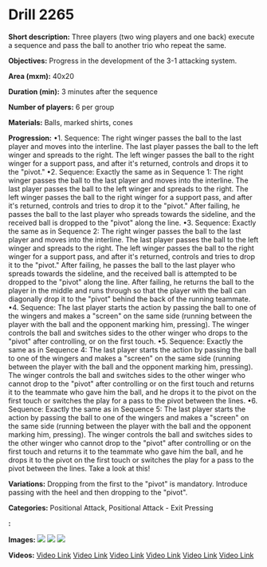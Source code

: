 # Drill 2265

**Short description:**
Three players (two wing players and one back) execute a sequence and pass the ball to another trio who repeat the same.

**Objectives:**
Progress in the development of the 3-1 attacking system.

**Area (mxm):**
40x20

**Duration (min):**
3 minutes after the sequence

**Number of players:**
6 per group

**Materials:**
Balls, marked shirts, cones

**Progression:**
•1. Sequence: The right winger passes the ball to the last player and moves into the interline. The last player passes the ball to the left winger and spreads to the right. The left winger passes the ball to the right winger for a support pass, and after it's returned, controls and drops it to the "pivot." •2. Sequence: Exactly the same as in Sequence 1: The right winger passes the ball to the last player and moves into the interline. The last player passes the ball to the left winger and spreads to the right. The left winger passes the ball to the right winger for a support pass, and after it's returned, controls and tries to drop it to the "pivot." After failing, he passes the ball to the last player who spreads towards the sideline, and the received ball is dropped to the "pivot" along the line. •3. Sequence: Exactly the same as in Sequence 2: The right winger passes the ball to the last player and moves into the interline. The last player passes the ball to the left winger and spreads to the right. The left winger passes the ball to the right winger for a support pass, and after it's returned, controls and tries to drop it to the "pivot." After failing, he passes the ball to the last player who spreads towards the sideline, and the received ball is attempted to be dropped to the "pivot" along the line. After failing, he returns the ball to the player in the middle and runs through so that the player with the ball can diagonally drop it to the "pivot" behind the back of the running teammate. •4. Sequence: The last player starts the action by passing the ball to one of the wingers and makes a "screen" on the same side (running between the player with the ball and the opponent marking him, pressing). The winger controls the ball and switches sides to the other winger who drops to the "pivot" after controlling, or on the first touch. •5. Sequence: Exactly the same as in Sequence 4: The last player starts the action by passing the ball to one of the wingers and makes a "screen" on the same side (running between the player with the ball and the opponent marking him, pressing). The winger controls the ball and switches sides to the other winger who cannot drop to the "pivot" after controlling or on the first touch and returns it to the teammate who gave him the ball, and he drops it to the pivot on the first touch or switches the play for a pass to the pivot between the lines. •6. Sequence: Exactly the same as in Sequence 5: The last player starts the action by passing the ball to one of the wingers and makes a "screen" on the same side (running between the player with the ball and the opponent marking him, pressing). The winger controls the ball and switches sides to the other winger who cannot drop to the "pivot" after controlling or on the first touch and returns it to the teammate who gave him the ball, and he drops it to the pivot on the first touch or switches the play for a pass to the pivot between the lines. Take a look at this!

**Variations:**
Dropping from the first to the "pivot" is mandatory. Introduce passing with the heel and then dropping to the "pivot".

**Categories:**
Positional Attack, Positional Attack - Exit Pressing

**:**


**Images:**
![](https://www.coachingfutsal.com/\images\be9d6453-2731-47c3-8b20-71346b3602bd_001.png)
![](https://www.coachingfutsal.com/\images\69b5d3b3-3529-418d-9760-2454a37cc9d6_002.png)
![](https://www.coachingfutsal.com/\images\d578074c-59b7-48bf-ba16-e6d18559618c_003.png)

**Videos:**
[Video Link](https://www.youtube.com/embed/tPo0LgXn43g)
[Video Link](https://www.youtube.com/embed/i_uY-W80WB0)
[Video Link](https://www.youtube.com/embed/5PoM8fPSTv4)
[Video Link](https://www.youtube.com/embed/v12intP9LFo)
[Video Link](https://www.youtube.com/embed/HoMxNW1Aknc)
[Video Link](https://www.youtube.com/embed/D1Jl6-9Ayjs)

